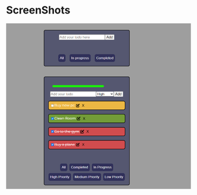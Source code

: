 # ScreenShots

<p align="center">
  <img src="src\images\work1.png" width="750" title="Planner 6">
</p>
